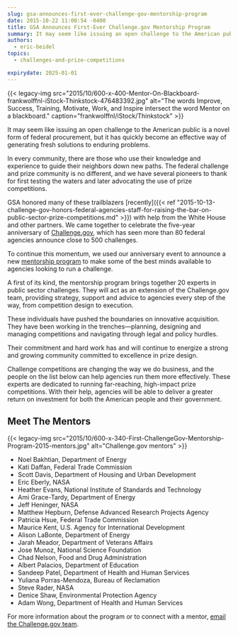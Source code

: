 ```yaml
---
slug: gsa-announces-first-ever-challenge-gov-mentorship-program
date: 2015-10-22 11:00:54 -0400
title: GSA Announces First-Ever Challenge.gov Mentorship Program
summary: It may seem like issuing an open challenge to the American public is a novel form of federal procurement, but it has quickly become an effective way of generating fresh solutions to enduring problems. In every community, there are those who use their knowledge and experience to guide their neighbors down new paths. The federal
authors:
  - eric-beidel
topics:
  - challenges-and-prize-competitions

expirydate: 2025-01-01
---
```


{{< legacy-img src="2015/10/600-x-400-Mentor-On-Blackboard-frankwolffnl-iStock-Thinkstock-476483392.jpg" alt="The words Improve, Success, Training, Motivate, Work, and Inspire intersect the word Mentor on a blackboard." caption="frankwolffnl/iStock/Thinkstock" >}}

It may seem like issuing an open challenge to the American public is a novel form of federal procurement, but it has quickly become an effective way of generating fresh solutions to enduring problems.

In every community, there are those who use their knowledge and experience to guide their neighbors down new paths. The federal challenge and prize community is no different, and we have several pioneers to thank for first testing the waters and later advocating the use of prize competitions.

GSA honored many of these trailblazers [recently]({{< ref "2015-10-13-challenge-gov-honors-federal-agencies-staff-for-raising-the-bar-on-public-sector-prize-competitions.md" >}}) with help from the White House and other partners. We came together to celebrate the five-year anniversary of [Challenge.gov](https://www.challenge.gov/list/), which has seen more than 80 federal agencies announce close to 500 challenges.

To continue this momentum, we used our anniversary event to announce a new [mentorship program](https://www.challenge.gov/mentors/) to make some of the best minds available to agencies looking to run a challenge.

A first of its kind, the mentorship program brings together 20 experts in public sector challenges. They will act as an extension of the Challenge.gov team, providing strategy, support and advice to agencies every step of the way, from competition design to execution.

These individuals have pushed the boundaries on innovative acquisition. They have been working in the trenches—planning, designing and managing competitions and navigating through legal and policy hurdles.

Their commitment and hard work has and will continue to energize a strong and growing community committed to excellence in prize design.

Challenge competitions are changing the way we do business, and the people on the list below can help agencies run them more effectively. These experts are dedicated to running far-reaching, high-impact prize competitions. With their help, agencies will be able to deliver a greater return on investment for both the American people and their government.

## Meet The Mentors

{{< legacy-img src="2015/10/600-x-340-First-ChallengeGov-Mentorship-Program-2015-mentors.jpg" alt="Challenge.gov mentors" >}}

* Noel Bakhtian, Department of Energy
* Kati Daffan, Federal Trade Commission
* Scott Davis, Department of Housing and Urban Development
* Eric Eberly, NASA
* Heather Evans, National Institute of Standards and Technology
* Ami Grace-Tardy, Department of Energy
* Jeff Heninger, NASA
* Matthew Hepburn, Defense Advanced Research Projects Agency
* Patricia Hsue, Federal Trade Commission
* Maurice Kent, U.S. Agency for International Development
* Alison LaBonte, Department of Energy
* Jarah Meador, Department of Veterans Affairs
* Jose Munoz, National Science Foundation
* Chad Nelson, Food and Drug Administration
* Albert Palacios, Department of Education
* Sandeep Patel, Department of Health and Human Services
* Yuliana Porras-Mendoza, Bureau of Reclamation
* Steve Rader, NASA
* Denice Shaw, Environmental Protection Agency
* Adam Wong, Department of Health and Human Services

For more information about the program or to connect with a mentor, [email the Challenge.gov team](mailto:challenge@gsa.gov).
